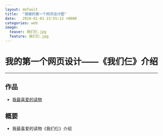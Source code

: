 ```yaml
---
layout: default
title:  "我做的第一个网页设计图"
date:   2018-01-01 23:55:12 +0800
categories: web
image:
  teaser: 我们仨.jpg
  feature: 我们仨.jpg
---
```

# 我的第一个网页设计——《我们仨》介绍
---

## 作品
- <a href="https://yangyulin995.github.io/portfolio/webdesign/">我最喜爱的读物</a>

## 概要
- 我最喜爱的读物《我们仨》介绍